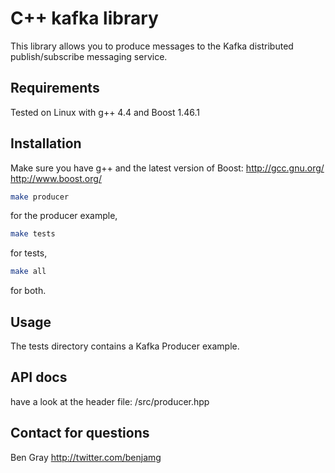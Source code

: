 # C++ kafka library
This library allows you to produce messages to the Kafka distributed publish/subscribe messaging service.

## Requirements
Tested on Linux with g++ 4.4 and Boost 1.46.1

## Installation
Make sure you have g++ and the latest version of Boost: 
http://gcc.gnu.org/
http://www.boost.org/

```bash
make producer
```

for the producer example, 

```bash
make tests
```

for tests, 

```bash
make all
```

for both.

## Usage
The tests directory contains a Kafka Producer example.

## API docs

have a look at the header file:  /src/producer.hpp


## Contact for questions

Ben Gray  http://twitter.com/benjamg
